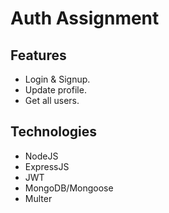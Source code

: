 # Auth Assignment


## Features

* Login & Signup.
* Update profile.
* Get all users.


## Technologies

* NodeJS
* ExpressJS
* JWT
* MongoDB/Mongoose
* Multer
